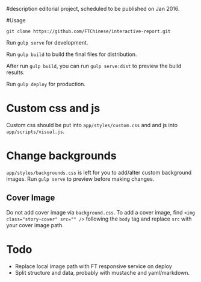 #description
editorial project, scheduled to be published on Jan 2016.

#Usage

`git clone https://github.com/FTChinese/interactive-report.git`

Run `gulp serve` for development.

Run `gulp build` to build the final files for distribution.

After run `gulp build`, you can run `gulp serve:dist` to preview the build results.

Run `gulp deploy` for production.

# Custom css and js

Custom css should be put into `app/styles/custom.css` and  and js into `app/scripts/visual.js`.

# Change backgrounds

`app/styles/backgrounds.css` is left for you to add/alter custom background images. Run `gulp serve` to preview before making changes.

## Cover Image

Do not add cover image via `background.css`. To add a cover image, find `<img class="story-cover" src="" />` following the `body` tag and replace `src` with your cover image path.


# Todo
- Replace local image path with FT responsive service on deploy
- Split structure and data, probably with mustache and yaml/markdown.

